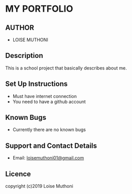 # MY PORTFOLIO

## AUTHOR
- LOISE MUTHONI

## Description
This is a school project that basically describes about me.

## Set Up Instructions
- Must have internet connection
- You need to have a github account

## Known Bugs
- Currently there are no known bugs

## Support and Contact Details
- Email: loisemuthoni01@gmail.com

## Licence
copyright (c)2019 Loise Muthoni


